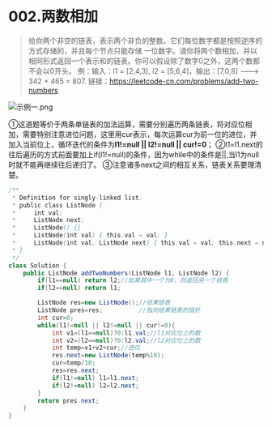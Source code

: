 # 002.两数相加

>给你两个非空的链表，表示两个非负的整数。它们每位数字都是按照逆序的方式存储的，并且每个节点只能存储 一位数字。请你将两个数相加，并以相同形式返回一个表示和的链表。你可以假设除了数字0之外，这两个数都不会以0开头。
>例：输入：l1 = [2,4,3], l2 = [5,6,4]，输出：[7,0,8]  --->  342 + 465 = 807.
>链接：https://leetcode-cn.com/problems/add-two-numbers

![示例一.png](https://upload-images.jianshu.io/upload_images/25371836-4ad5a14d14c9825a.png?imageMogr2/auto-orient/strip%7CimageView2/2/w/1240)

①这道题等价于两条单链表的加法运算，需要分别遍历两条链表，将对应位相加，需要特别注意进位问题，这里用cur表示，每次运算cur为前一位的进位，并加入当前位上，循环迭代的条件为**l1!=null || l2!=null || cur!=0**；
②l1=l1.next的往后遍历的方式前面要加上if(l1!=null)的条件，因为while中的条件是||,当l1为null时就不能再继续往后递归了。
③注意诸多next之间的相互关系，链表关系要理清楚。
~~~java
/**
 * Definition for singly-linked list.
 * public class ListNode {
 *     int val;
 *     ListNode next;
 *     ListNode() {}
 *     ListNode(int val) { this.val = val; }
 *     ListNode(int val, ListNode next) { this.val = val; this.next = next; }
 * }
 */
class Solution {
    public ListNode addTwoNumbers(ListNode l1, ListNode l2) {
        if(l1==null) return l2;//如果其中一个为0，则返回另一个链表
        if(l2==null) return l1;

        ListNode res=new ListNode();//结果链表
        ListNode pres=res;          //指向结果链表的指针
        int cur=0;
        while(l1!=null || l2!=null || cur!=0){
            int v1=(l1==null)?0:l1.val;//l1对应位上的数
            int v2=(l2==null)?0:l2.val;//l2对应位上的数
            int temp=v1+v2+cur;//进位
            res.next=new ListNode(temp%10);
            cur=temp/10;
            res=res.next;  
            if(l1!=null) l1=l1.next;
            if(l2!=null) l2=l2.next;       
        }
        return pres.next;
    }
}
~~~